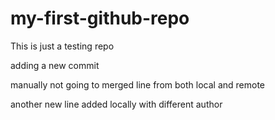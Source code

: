 # my-first-github-repo
This is just a testing repo


adding a new commit 

manually not going to merged line from both local and remote


another new line added locally with different author

